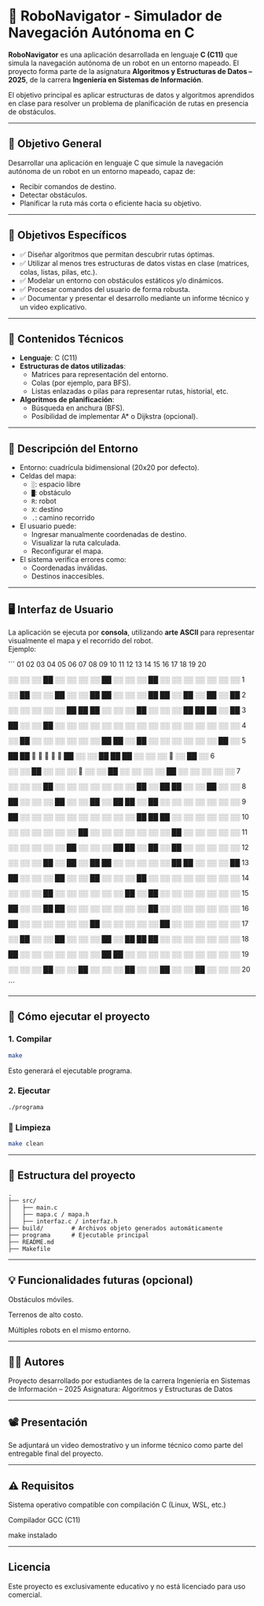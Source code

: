 # 🤖 RoboNavigator - Simulador de Navegación Autónoma en C

**RoboNavigator** es una aplicación desarrollada en lenguaje **C (C11)** que simula la navegación autónoma de un robot en un entorno mapeado. El proyecto forma parte de la asignatura **Algoritmos y Estructuras de Datos – 2025**, de la carrera **Ingeniería en Sistemas de Información**.

El objetivo principal es aplicar estructuras de datos y algoritmos aprendidos en clase para resolver un problema de planificación de rutas en presencia de obstáculos.

---

## 📌 Objetivo General

Desarrollar una aplicación en lenguaje C que simule la navegación autónoma de un robot en un entorno mapeado, capaz de:

- Recibir comandos de destino.
- Detectar obstáculos.
- Planificar la ruta más corta o eficiente hacia su objetivo.

---

## 🎯 Objetivos Específicos

- ✅ Diseñar algoritmos que permitan descubrir rutas óptimas.
- ✅ Utilizar al menos tres estructuras de datos vistas en clase (matrices, colas, listas, pilas, etc.).
- ✅ Modelar un entorno con obstáculos estáticos y/o dinámicos.
- ✅ Procesar comandos del usuario de forma robusta.
- ✅ Documentar y presentar el desarrollo mediante un informe técnico y un video explicativo.

---

## 🧠 Contenidos Técnicos

- **Lenguaje**: C (C11)
- **Estructuras de datos utilizadas**:
  - Matrices para representación del entorno.
  - Colas (por ejemplo, para BFS).
  - Listas enlazadas o pilas para representar rutas, historial, etc.
- **Algoritmos de planificación**:
  - Búsqueda en anchura (BFS).
  - Posibilidad de implementar A* o Dijkstra (opcional).

---

## 🧭 Descripción del Entorno

- Entorno: cuadrícula bidimensional (20x20 por defecto).
- Celdas del mapa:
  - `░`: espacio libre
  - `█`: obstáculo
  - `R`: robot
  - `X`: destino
  - `.`: camino recorrido
- El usuario puede:
  - Ingresar manualmente coordenadas de destino.
  - Visualizar la ruta calculada.
  - Reconfigurar el mapa.
- El sistema verifica errores como:
  - Coordenadas inválidas.
  - Destinos inaccesibles.

---

## 🖥️ Interfaz de Usuario

La aplicación se ejecuta por **consola**, utilizando **arte ASCII** para representar visualmente el mapa y el recorrido del robot.  
Ejemplo:

´´´
  01  02  03  04  05  06  07  08  09  10  11  12  13  14  15  16  17  18  19  20 

  ░░  ░░  ░░  ██  ░░  ░░  ░░  ░░  ██  ░░  ░░  ░░  ██  ░░  ░░  ░░  ░░  ░░  ░░  ░░  1

  ░░  ██  ░░  ░░  ██  ░░  ░░  ██  ██  ░░  ░░  ░░  ██  ██  ░░  ██  ░░  ██  ░░  ██  2

  ░░  ░░  ░░  ░░  ░░  ██  ██  ██  ░░  ░░  ░░  ██  ░░  ░░  ░░  ██  ██  ██  ░░  ██  3

  ██  ░░  ░░  ██  ░░  ░░  ░░  ░░  ░░  ░░  ░░  ░░  ░░  ░░  ░░  ░░  ░░  ░░  ░░  ░░  4

  ░░  ██  ░░  ░░  ░░  ░░  ░░  ░░  ██  ██  ░░  ██  ░░  ░░  ░░  ░░  ░░  ░░  ██  ░░  5

  ██  ██  ​🔸​​​  ​🔸​​​  ​🔸​​​  ​🔸​​​  ​🔸​​​  ██  ░░  ░░  ██  ██  ██  ░░  ░░  ░░  🏁​​  ░░  ██  ░░  6

  ░░  ░░  ██  ░░  ░░  ░░  🤖​  ░░  ░░  ██  ░░  ░░  ░░  ░░  ██  ░░  ░░  ░░  ░░  ░░  7

  ░░  ░░  ░░  ██  ░░  ░░  ░░  ░░  ░░  ░░  ░░  ██  ░░  ██  ██  ░░  ░░  ██  ░░  ░░  8

  ██  ░░  ░░  ░░  ██  ░░  ░░  ██  ░░  ██  ██  ░░  ██  ░░  ░░  ░░  ░░  ░░  ░░  ░░  9

  ██  ░░  ░░  ░░  ░░  ░░  ░░  ░░  ░░  ░░  ░░  ██  ██  ██  ░░  ░░  ░░  ░░  ░░  ░░  10

  ░░  ░░  ░░  ░░  ░░  ░░  ██  ░░  ░░  ░░  ░░  ░░  ░░  ░░  ██  ░░  ░░  ░░  ░░  ░░  11

  ░░  ░░  ░░  ░░  ░░  ██  ░░  ░░  ░░  ██  ██  ░░  ██  ░░  ██  ░░  ░░  ░░  ░░  ░░  12

  ░░  ░░  ░░  ██  ░░  ██  ░░  ██  ██  ░░  ░░  ░░  ░░  ░░  ██  ██  ░░  ░░  ░░  ██  13

  ██  ░░  ░░  ░░  ██  ░░  ░░  ██  ░░  ░░  ░░  ██  ░░  ░░  ░░  ░░  ░░  ░░  ░░  ░░  14

  ░░  ░░  ░░  ██  ░░  ░░  ░░  ░░  ░░  ░░  ██  ░░  ██  ░░  ░░  ░░  ░░  ░░  ░░  ░░  15

  ██  ░░  ░░  ██  ██  ░░  ░░  ░░  ░░  ░░  ░░  ░░  ██  ░░  ░░  ░░  ░░  ░░  ░░  ░░  16

  ██  ░░  ░░  ░░  ░░  ░░  ░░  ██  ░░  ░░  ░░  ░░  ░░  ██  ░░  ░░  ░░  ░░  ░░  ░░  17

  ░░  ██  ░░  ░░  ██  ░░  ░░  ░░  ██  ░░  ██  ██  ██  ░░  ░░  ░░  ░░  ░░  ░░  ░░  18

  ██  ░░  ░░  ░░  ░░  ░░  ░░  ░░  ██  ██  ░░  ░░  ░░  ░░  ░░  ░░  ░░  ░░  ░░  ░░  19

  ░░  ░░  ░░  ██  ░░  ░░  ██  ░░  ░░  ░░  ██  ░░  ░░  ██  ░░  ░░  ██  ░░  ░░  ░░  20


´´´  


---

## 🚀 Cómo ejecutar el proyecto

### 1. Compilar

```bash
make
```
Esto generará el ejecutable programa.

### 2. Ejecutar
```bash
./programa
```

### 🧹 Limpieza
```bash
make clean
```

---

## 📁 Estructura del proyecto
```
.
├── src/
│   ├── main.c
│   ├── mapa.c / mapa.h
│   ├── interfaz.c / interfaz.h
├── build/        # Archivos objeto generados automáticamente
├── programa      # Ejecutable principal
├── README.md
├── Makefile
```

---

## 💡 Funcionalidades futuras (opcional)

Obstáculos móviles.

Terrenos de alto costo.

Múltiples robots en el mismo entorno.

---

## 👨‍💻 Autores

Proyecto desarrollado por estudiantes de la carrera Ingeniería en Sistemas de Información – 2025
Asignatura: Algoritmos y Estructuras de Datos

---

## 📽️ Presentación

Se adjuntará un video demostrativo y un informe técnico como parte del entregable final del proyecto.

---

## ⚠️ Requisitos

Sistema operativo compatible con compilación C (Linux, WSL, etc.)

Compilador GCC (C11)

make instalado

---

## Licencia

Este proyecto es exclusivamente educativo y no está licenciado para uso comercial.